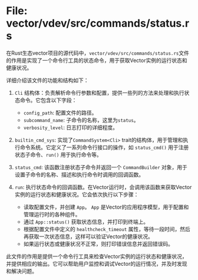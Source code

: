 # File: vector/vdev/src/commands/status.rs

在Rust生态vector项目的源代码中，`vector/vdev/src/commands/status.rs`文件的作用是实现了一个命令行工具的状态命令，用于获取Vector实例的运行状态和健康状况。

详细介绍该文件的功能和结构如下：

1. `Cli` 结构体：负责解析命令行参数和配置，提供一些列的方法来处理和执行状态命令。它包含以下字段：
   - `config_path`: 配置文件的路径。
   - `subcommand_name`: 子命令的名称，这里为`status`。
   - `verbosity_level`: 日志打印的详细程度。

2. `builtin_cmd_sys`: 实现了`CommandSystem<Cli>` trait的结构体，用于管理和执行命令系统。它定义了一系列命令行接口的操作，如 `status_cmd()` 用于注册状态子命令、`run()` 用于执行命令等。

3. `status_cmd`: 该函数注册状态子命令并返回一个 `CommandBuilder` 对象，用于设置子命令的名称、描述和执行命令时调用的回调函数。

4. `run`: 执行状态命令的回调函数。在Vector运行时，会调用该函数来获取Vector实例的运行状态和健康状况。它会依次执行以下步骤：
   - 读取配置文件，并创建 `App`。 `App` 是Vector的应用程序模型，用于配置和管理运行时的各种组件。
   - 通过 `App::status()` 获取状态信息，并打印到终端上。
   - 根据配置文件中定义的 `healthcheck_timeout` 属性，等待一段时间，然后再获取一次状态信息，这样可以验证Vector的健康状况。
   - 如果运行状态或健康状况不正常，则打印错误信息并返回错误码。

此文件的作用是提供一个命令行工具来检查Vector实例的运行状态和健康状况，并提供相应的输出。它可以帮助用户监控和调试Vector的运行情况，并及时发现和解决问题。

